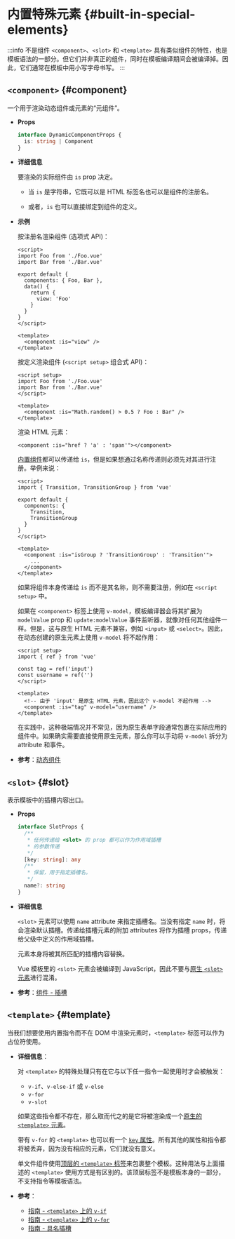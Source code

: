 # 内置特殊元素 {#built-in-special-elements}

:::info 不是组件
`<component>`、`<slot>` 和 `<template>` 具有类似组件的特性，也是模板语法的一部分。但它们并非真正的组件，同时在模板编译期间会被编译掉。因此，它们通常在模板中用小写字母书写。
:::

## `<component>` {#component}

一个用于渲染动态组件或元素的“元组件”。

- **Props**

  ```ts
  interface DynamicComponentProps {
    is: string | Component
  }
  ```

- **详细信息**

  要渲染的实际组件由 `is` prop 决定。

  - 当 `is` 是字符串，它既可以是 HTML 标签名也可以是组件的注册名。

  - 或者，`is` 也可以直接绑定到组件的定义。

- **示例**

  按注册名渲染组件 (选项式 API)：

  ```vue
  <script>
  import Foo from './Foo.vue'
  import Bar from './Bar.vue'

  export default {
    components: { Foo, Bar },
    data() {
      return {
        view: 'Foo'
      }
    }
  }
  </script>

  <template>
    <component :is="view" />
  </template>
  ```

  按定义渲染组件 (`<script setup>` 组合式 API)：

  ```vue
  <script setup>
  import Foo from './Foo.vue'
  import Bar from './Bar.vue'
  </script>

  <template>
    <component :is="Math.random() > 0.5 ? Foo : Bar" />
  </template>
  ```

  渲染 HTML 元素：

  ```vue-html
  <component :is="href ? 'a' : 'span'"></component>
  ```

  [内置组件](./built-in-components.html)都可以传递给 `is`，但是如果想通过名称传递则必须先对其进行注册。举例来说：

  ```vue
  <script>
  import { Transition, TransitionGroup } from 'vue'

  export default {
    components: {
      Transition,
      TransitionGroup
    }
  }
  </script>

  <template>
    <component :is="isGroup ? 'TransitionGroup' : 'Transition'">
      ...
    </component>
  </template>
  ```

  如果将组件本身传递给 `is` 而不是其名称，则不需要注册，例如在 `<script setup>` 中。

  如果在 `<component>` 标签上使用 `v-model`，模板编译器会将其扩展为 `modelValue` prop 和 `update:modelValue` 事件监听器，就像对任何其他组件一样。但是，这与原生 HTML 元素不兼容，例如 `<input>` 或 `<select>`。因此，在动态创建的原生元素上使用 `v-model` 将不起作用：

  ```vue
  <script setup>
  import { ref } from 'vue'

  const tag = ref('input')
  const username = ref('')
  </script>

  <template>
    <!-- 由于 'input' 是原生 HTML 元素，因此这个 v-model 不起作用 -->
    <component :is="tag" v-model="username" />
  </template>
  ```

  在实践中，这种极端情况并不常见，因为原生表单字段通常包裹在实际应用的组件中。如果确实需要直接使用原生元素，那么你可以手动将 `v-model` 拆分为 attribute 和事件。

- **参考**：[动态组件](/guide/essentials/component-basics.html#dynamic-components)

## `<slot>` {#slot}

表示模板中的插槽内容出口。

- **Props**

  ```ts
  interface SlotProps {
    /**
     * 任何传递给 <slot> 的 prop 都可以作为作用域插槽
     * 的参数传递
     */
    [key: string]: any
    /**
     * 保留，用于指定插槽名。
     */
    name?: string
  }
  ```

- **详细信息**

  `<slot>` 元素可以使用 `name` attribute 来指定插槽名。当没有指定 `name` 时，将会渲染默认插槽。传递给插槽元素的附加 attributes 将作为插槽 props，传递给父级中定义的作用域插槽。

  元素本身将被其所匹配的插槽内容替换。

  Vue 模板里的 `<slot>` 元素会被编译到 JavaScript，因此不要与[原生 `<slot>` 元素](https://developer.mozilla.org/en-US/docs/Web/HTML/Element/slot)进行混淆。

- **参考**：[组件 - 插槽](/guide/components/slots.html)

## `<template>` {#template}

当我们想要使用内置指令而不在 DOM 中渲染元素时，`<template>` 标签可以作为占位符使用。

- **详细信息**：

  对 `<template>` 的特殊处理只有在它与以下任一指令一起使用时才会被触发：

  - `v-if`、`v-else-if` 或 `v-else`
  - `v-for`
  - `v-slot`

  如果这些指令都不存在，那么取而代之的是它将被渲染成一个[原生的 `<template>` 元素](https://developer.mozilla.org/en-US/docs/Web/HTML/Element/template)。

  带有 `v-for` 的 `<template>` 也可以有一个 [`key` 属性](/api/built-in-special-attributes.html#key)。所有其他的属性和指令都将被丢弃，因为没有相应的元素，它们就没有意义。

  单文件组件使用[顶层的 `<template>` 标签](/api/sfc-spec.html#language-blocks)来包裹整个模板。这种用法与上面描述的 `<template>` 使用方式是有区别的。该顶层标签不是模板本身的一部分，不支持指令等模板语法。

- **参考**：
  - [指南 - `<template>` 上的 `v-if`](/guide/essentials/conditional.html#v-if-on-template) 
  - [指南 - `<template>` 上的 `v-for`](/guide/essentials/list.html#v-for-on-template) 
  - [指南 - 具名插槽](/guide/components/slots.html#named-slots) 
